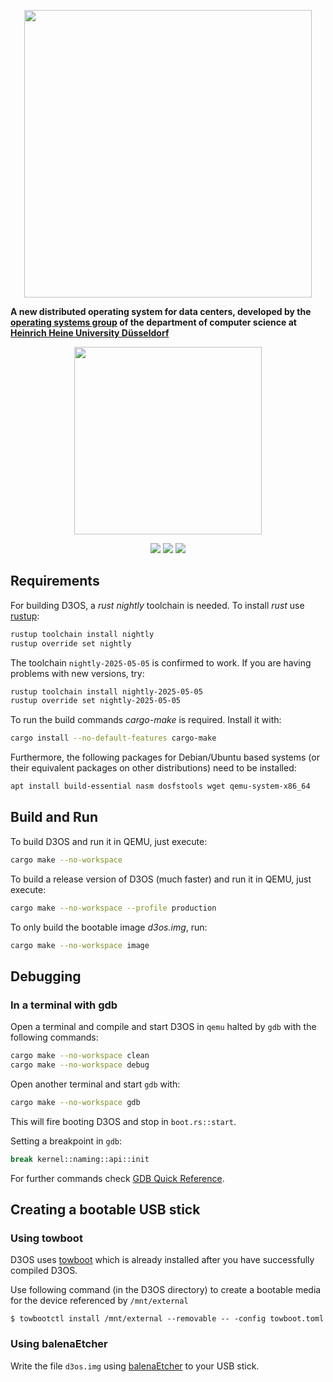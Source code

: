 <p align="center">
  <a href="https://www.uni-duesseldorf.de/home/en/home.html"><img src="media/d3os.png" width=460></a>
</p>

**A new distributed operating system for data centers, developed by the [operating systems group](https://www.cs.hhu.de/en/research-groups/operating-systems.html) of the department of computer science at [Heinrich Heine University Düsseldorf](https://www.hhu.de)**

<p align="center">
  <a href="https://www.uni-duesseldorf.de/home/en/home.html"><img src="media/hhu.svg" width=300></a>
</p>

<p align="center">
  <a href="https://github.com/hhu-bsinfo/D3OS/actions/workflows/build.yml"><img src="https://github.com/hhu-bsinfo/D3OS/actions/workflows/build.yml/badge.svg"></a>
  <img src="https://img.shields.io/badge/Rust-2024-blue.svg">
  <img src="https://img.shields.io/badge/license-GPLv3-orange.svg">
</p>

## Requirements

For building D3OS, a _rust nightly_ toolchain is needed. To install _rust_ use [rustup](https://rustup.rs/):
```bash
rustup toolchain install nightly
rustup override set nightly
```

The toolchain `nightly-2025-05-05` is confirmed to work. If you are having problems with new versions, try:
```bash
rustup toolchain install nightly-2025-05-05
rustup override set nightly-2025-05-05
```

To run the build commands _cargo-make_ is required. Install it with:
```bash
cargo install --no-default-features cargo-make
```

Furthermore, the following packages for Debian/Ubuntu based systems (or their equivalent packages on other distributions) need to be installed:
```bash
apt install build-essential nasm dosfstools wget qemu-system-x86_64
```

## Build and Run

To build D3OS and run it in QEMU, just execute:
```bash
cargo make --no-workspace
```

To build a release version of D3OS (much faster) and run it in QEMU, just execute:
```bash
cargo make --no-workspace --profile production
```


To only build the bootable image _d3os.img_, run:
```bash
cargo make --no-workspace image
```

## Debugging 

### In a terminal with gdb

Open a terminal and compile and start D3OS in `qemu` halted by `gdb` with the following commands:
```bash
cargo make --no-workspace clean
cargo make --no-workspace debug
```

Open another terminal and start `gdb` with:
```bash
cargo make --no-workspace gdb
```
This will fire booting D3OS and stop in `boot.rs::start`.

Setting a breakpoint in `gdb`:
```bash
break kernel::naming::api::init
```
For further commands check [GDB Quick Reference](docs/gdb-commands.pdf).

## Creating a bootable USB stick

### Using towboot
D3OS uses [towboot](https://github.com/hhuOS/towboot) which is already installed after you have successfully compiled D3OS. 

Use following command (in the D3OS directory) to create a bootable media for the device referenced by `/mnt/external`

`$ towbootctl install /mnt/external --removable -- -config towboot.toml`

### Using balenaEtcher
Write the file `d3os.img` using [balenaEtcher](https://etcher.balena.io) to your USB stick.


